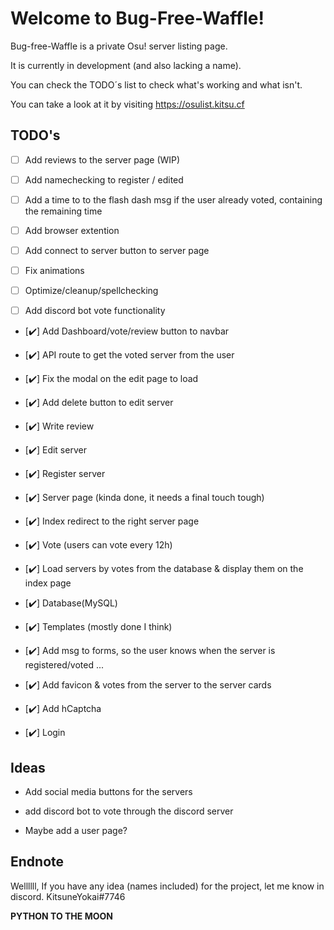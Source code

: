 # Welcome to Bug-Free-Waffle!

Bug-free-Waffle is a private Osu! server listing page.

It is currently in development (and also lacking a name).

You can check the TODO´s list to check what's working and what isn't.

You can take a look at it by visiting https://osulist.kitsu.cf

## TODO's

- [ ] Add reviews to the server page (WIP)

- [ ] Add namechecking to register / edited

- [ ] Add a time to to the flash dash msg if the user already voted, containing the remaining time

- [ ] Add browser extention

- [ ] Add connect to server button to server page

- [ ] Fix animations

- [ ] Optimize/cleanup/spellchecking

- [ ] Add discord bot vote functionality

- [✔️] Add Dashboard/vote/review button to navbar

- [✔️] API route to get the voted server from the user

- [✔️] Fix the modal on the edit page to load

- [✔️] Add delete button to edit server

- [✔️] Write review

- [✔️] Edit server

- [✔️] Register server

- [✔️] Server page (kinda done, it needs a final touch tough)

- [✔️] Index redirect to the right server page

- [✔️] Vote (users can vote every 12h)

- [✔️] Load servers by votes from the database & display them on the index page

- [✔️] Database(MySQL)

- [✔️] Templates (mostly done I think)

- [✔️] Add msg to forms, so the user knows when the server is registered/voted ...

- [✔️] Add favicon & votes from the server to the server cards

- [✔️] Add hCaptcha

- [✔️] Login

## Ideas

- Add social media buttons for the servers

- add discord bot to vote through the discord server

- Maybe add a user page?

## Endnote

Wellllll,
If you have any idea (names included) for the project, let me know in discord. KitsuneYokai#7746

**PYTHON TO THE MOON**
